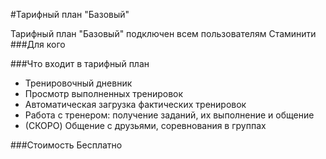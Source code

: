#Тарифный план "Базовый"

Тарифный план "Базовый" подключен всем пользователям Стаминити
###Для кого


###Что входит в тарифный план
* Тренировочный дневник
* Просмотр выполненных тренировок
* Автоматическая загрузка фактических тренировок
* Работа с тренером: получение заданий, их выполнение и общение
* (CКОРО) Общение с друзьями, соревнования в группах

###Стоимость
Бесплатно